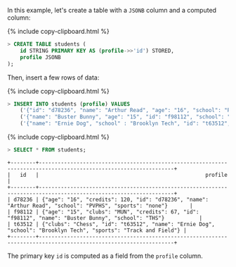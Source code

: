 In this example, let's create a table with a `JSONB` column and a computed column:

{% include copy-clipboard.html %}
~~~ sql
> CREATE TABLE students (
    id STRING PRIMARY KEY AS (profile->>'id') STORED,
    profile JSONB
);
~~~

Then, insert a few rows of data:

{% include copy-clipboard.html %}
~~~ sql
> INSERT INTO students (profile) VALUES
    ('{"id": "d78236", "name": "Arthur Read", "age": "16", "school": "PVPHS", "credits": 120, "sports": "none"}'),
    ('{"name": "Buster Bunny", "age": "15", "id": "f98112", "school": "THS", "credits": 67, "clubs": "MUN"}'),
    ('{"name": "Ernie Dog", "school" : "Brooklyn Tech", "id": "t63512", "sports": "Track and Field", "clubs": "Chess"}');
~~~

{% include copy-clipboard.html %}
~~~ sql
> SELECT * FROM students;
~~~
~~~
+--------+-----------------------------------------------------------------------------------------------------------------+
|   id   |                                                     profile                                                     |
+--------+-----------------------------------------------------------------------------------------------------------------+
| d78236 | {"age": "16", "credits": 120, "id": "d78236", "name": "Arthur Read", "school": "PVPHS", "sports": "none"}       |
| f98112 | {"age": "15", "clubs": "MUN", "credits": 67, "id": "f98112", "name": "Buster Bunny", "school": "THS"}           |
| t63512 | {"clubs": "Chess", "id": "t63512", "name": "Ernie Dog", "school": "Brooklyn Tech", "sports": "Track and Field"} |
+--------+-----------------------------------------------------------------------------------------------------------------+
~~~

The primary key `id` is computed as a field from the `profile` column.
